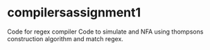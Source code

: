 # compilersassignment1
Code for regex compiler
Code to simulate and NFA using thompsons construction algorithm and match regex.
